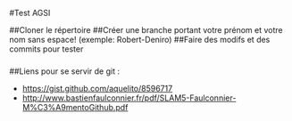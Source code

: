 #Test AGSI

##Cloner le répertoire
##Créer une branche portant votre prénom et votre nom sans espace! (exemple: Robert-Deniro)
##Faire des modifs et des commits pour tester
#####
##Liens pour se servir de git : 
   *  https://gist.github.com/aquelito/8596717
   *  http://www.bastienfaulconnier.fr/pdf/SLAM5-Faulconnier-M%C3%A9mentoGithub.pdf